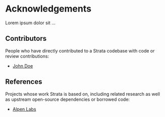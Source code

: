 # Acknowledgements

Lorem ipsum dolor sit ...

## Contributors

People who have directly contributed to a Strata codebase with code or
review contributions:

- [John Doe](https://github.com/johndoe)

## References

Projects whose work Strata is based on, including related research as well as
upstream open-source dependencies or borrowed code:

- [Alpen Labs](https://alpenlabs.io)
